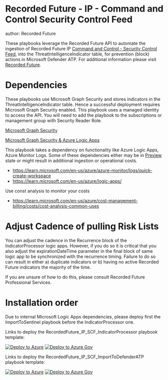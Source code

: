 # Recorded Future - IP - Command and Control Security Control Feed
author: Recorded Future

These playbooks leverage the Recorded Future API to automate the ingestion of Recorded Future IP [Command and Control - Security Control Feed](https://support.recordedfuture.com/hc/en-us/articles/360024113434-Security-Control-Feed-Command-and-Control), into the ThreatIntelligenceIndicator table, for prevention (block) actions in Microsoft Defender ATP. For additional information please visit [Recorded Future](https://www.recordedfuture.com/integrations/azure/).


# Dependencies
These playbooks use Microsoft Graph Security and stores indicators in the ThreatIntelligenceIndicator table. Hence a successful deployment requires Microsoft Graph Security enabled. This playbook uses a managed identity to access the API. You will need to add the playbook to the subscriptions or management group with Security Reader Role.

[Microsoft Graph Security](https://learn.microsoft.com/en-us/graph/api/resources/tiindicator?view=graph-rest-beta)

[Microsoft Graph Security & Azure Logic Apps](https://learn.microsoft.com/en-us/azure/connectors/connectors-integrate-security-operations-create-api-microsoft-graph-security)


This playbook takes a dependency on functionality like Azure Logic Apps, Azure Monitor Logs. Some of these dependencies either may be in [Preview](https://azure.microsoft.com/support/legal/preview-supplemental-terms/) state or might result in additional ingestion or operational costs.

- https://learn.microsoft.com/en-us/azure/azure-monitor/logs/quick-create-workspace
- https://learn.microsoft.com/en-us/azure/logic-apps/

Use const analysis to monitor your costs
- https://learn.microsoft.com/en-us/azure/cost-management-billing/costs/cost-analysis-common-uses

# Adjust Cadence of pulling Risk Lists
You can adjust the cadence in the Recurrence block of the IndicatorProcessor logic apps.
However, if you do so it is critical that you also adjust the expirationDateTime parameter in the final block of same logic app to be synchronized with the recurrence timing. Failure to do so can result in either 
a) duplicate indicators or 
b) having no active Recorded Future indicators the majority of the time. 

If you are unsure of how to do this, please consult Recorded Future Professional Services.

# Installation order
Due to internal Microsoft Logic Apps dependencies, please deploy first the ImportToSentinel playbook before the IndicatorProcessor one.


Links to deploy the RecordedFuture_IP_SCF_IndicatorProcessor playbook template:

[![Deploy to Azure](https://aka.ms/deploytoazurebutton)](https://portal.azure.com/#create/Microsoft.Template/uri/https%3A%2F%2Fraw.githubusercontent.com%2FAzure%2FAzure-Sentinel%2Fmaster%2FPlaybooks%2FRecordedFuture_IP_SCF%2FRecordedFuture_IP_SCF_IndicatorProcessor.json)
[![Deploy to Azure Gov](https://aka.ms/deploytoazuregovbutton)](https://portal.azure.us/#create/Microsoft.Template/uri/https%3A%2F%2Fraw.githubusercontent.com%2FAzure%2FAzure-Sentinel%2Fmaster%2FPlaybooks%2FRecordedFuture_IP_SCF%2FRecordedFuture_IP_SCF_IndicatorProcessor.json)

Links to deploy the RecordedFuture_IP_SCF_ImportToDefenderATP playbook template:

[![Deploy to Azure](https://aka.ms/deploytoazurebutton)](https://portal.azure.com/#create/Microsoft.Template/uri/https%3A%2F%2Fraw.githubusercontent.com%2FAzure%2FAzure-Sentinel%2Fmaster%2FPlaybooks%2FRecordedFuture_IP_SCF%2FRecordedFuture_IP_SCF_ImportToDefenderATP.json)
[![Deploy to Azure Gov](https://aka.ms/deploytoazuregovbutton)](https://portal.azure.us/#create/Microsoft.Template/uri/https%3A%2F%2Fraw.githubusercontent.com%2FAzure%2FAzure-Sentinel%2Fmaster%2FPlaybooks%2FRecordedFuture_IP_SCF%2FRecordedFuture_IP_SCF_ImportToDefenderATP.json)